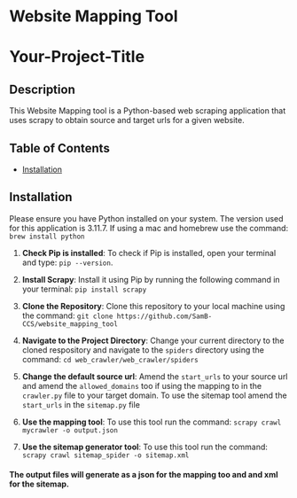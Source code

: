 # Website Mapping Tool

# Your-Project-Title

## Description

This Website Mapping tool is a Python-based web scraping application that uses scrapy to obtain source and target urls for a given website.

## Table of Contents

- [Installation](#installation)

## Installation

Please ensure you have Python installed on your system. The version used for this application is 3.11.7. If using a mac and homebrew use the command: `brew install python`

1. **Check Pip is installed**: To check if Pip is installed, open your terminal and type: `pip --version`.

2. **Install Scrapy**: Install it using Pip by running the following command in your terminal: `pip install scrapy`
 
3. **Clone the Repository**: Clone this repository to your local machine using the command: `git clone https://github.com/SamB-CCS/website_mapping_tool` 

4. **Navigate to the Project Directory**: Change your current directory to the cloned respository and navigate to the `spiders` directory using the command: `cd web_crawler/web_crawler/spiders`

5. **Change the default source url**: Amend the `start_urls` to your source url and amend the `allowed_domains` too if using the mapping to in the `crawler.py` file to your target domain. To use the sitemap tool amend the `start_urls` in the `sitemap.py` file

6. **Use the mapping tool**: To use this tool run the command: `scrapy crawl mycrawler -o output.json`

7. **Use the sitemap generator tool**: To use this tool run the command: `scrapy crawl sitemap_spider -o sitemap.xml`

#### The output files will generate as a json for the mapping too and and xml for the sitemap. 


